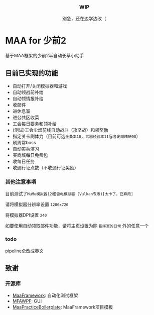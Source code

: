 <div align="center">

 ### WIP
 别急，还在边学边改（
 
 </div>

# MAA for 少前2 

基于MAA框架的少前2半自动长草小助手


## 目前已实现的功能

- 自动打开/关闭模拟器和游戏
- 自动领战前补给
- 自动领情报补给
- 收邮件
- 进休息室
- 进公共区收菜
- 工会每日要务和领补给
- (测试)工会尘烟前线自动战斗（攻坚战）和领奖励
- 指定关卡刷体力（目前可选`金条本10`，`武器经验本11`与`各定向精研08`）
- 刷周常boss
- 自动实兵演习
- 买商城每日免费包
- 收每日任务
- 收通行证点数（不收通行证奖励）
  

### 其他注意事项

目前测试了`MuMu模拟器12`和`雷电模拟器 (Vulkan专版)[太卡了，已弃用]`

请将模拟器分辨率设置 `1280x720`

将模拟器DPI设置 `240`

如要使用自动领取邮件功能，请将主页设置为除 `指挥室的日常` 外的任意一个

### todo

pipeline全改成英文


## 致谢

### 开源库

- [MaaFramework](https://github.com/MaaAssistantArknights/MaaFramework): 自动化测试框架
- [MFAWPF](https://github.com/SweetSmellFox/MFAWPF): GUI
- [MaaPracticeBoilerplate](https://github.com/MaaXYZ/MaaPracticeBoilerplate): MaaFramework项目模板
 
